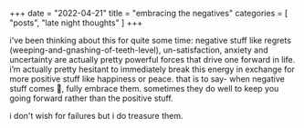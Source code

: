+++
date = "2022-04-21"
title = "embracing the negatives"
categories = [ "posts", "late night thoughts" ]
+++

i've been thinking about this for quite some time: negative stuff like regrets (weeping-and-gnashing-of-teeth-level), un-satisfaction, anxiety and uncertainty are actually pretty powerful forces that drive one forward in life. i’m actually pretty hesitant to immediately break this energy in exchange for more positive stuff like happiness or peace. that is to say- when negative stuff comes 🌊, fully embrace them. sometimes they do well to keep you going forward rather than the positive stuff.

i don't wish for failures but i do treasure them.